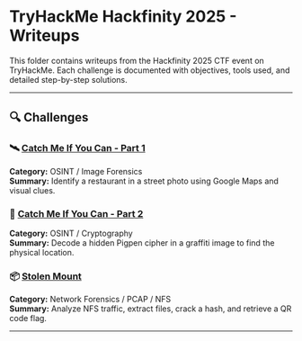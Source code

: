 # TryHackMe Hackfinity 2025 - Writeups

This folder contains writeups from the Hackfinity 2025 CTF event on TryHackMe. Each challenge is documented with objectives, tools used, and detailed step-by-step solutions.

---

## 🔍 Challenges

### 🛰️ [Catch Me If You Can - Part 1](Catch_Me_If_You_can.md)
**Category:** OSINT / Image Forensics  
**Summary:** Identify a restaurant in a street photo using Google Maps and visual clues.

### 🎨 [Catch Me If You Can - Part 2](Catch_Me_If_You_can2.md)
**Category:** OSINT / Cryptography  
**Summary:** Decode a hidden Pigpen cipher in a graffiti image to find the physical location.

### 📦 [Stolen Mount](Stolen-Mount.md)
**Category:** Network Forensics / PCAP / NFS  
**Summary:** Analyze NFS traffic, extract files, crack a hash, and retrieve a QR code flag.

---
